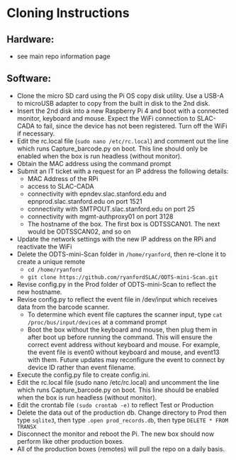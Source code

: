 # Cloning Instructions

## Hardware:  
* see main repo information page
## Software:

* Clone the micro SD card using the Pi OS copy disk utility.  Use a USB-A to microUSB adapter to copy from the built in disk to the 2nd disk.
* Insert the 2nd disk into a new Raspberry Pi 4 and boot with a connected monitor, keyboard and mouse.  Expect the WiFi connection to SLAC-CADA to fail, since the device has not been registered.  Turn off the WiFi if necessary.
* Edit the rc.local file (`sudo nano /etc/rc.local`) and comment out the line which runs Capture_barcode.py on boot.  This line should only be enabled when the box is run headless (without monitor).
* Obtain the MAC address using the command prompt
* Submit an IT ticket with a request for an IP address the following details:
  * MAC Address of the RPi
  * access to SLAC-CADA
  * connectivity with epndev.slac.stanford.edu and epnprod.slac.stanford.edu on port 1521
  * connectivity with SMTPOUT.slac.stanford.edu on port 25
  * connectivity with mgmt-authproxy01 on port 3128
  * The hostname of the box.  The first box is ODTSSCAN01.  The next would be ODTSSCAN02, and so on
* Update the network settings with the new IP address on the RPi and reactivate the WiFi
* Delete the ODTS-mini-Scan folder in `/home/ryanford`, then re-clone it to create a unique remote
  * `cd /home/ryanford`
  * `git clone https://github.com/ryanfordSLAC/ODTS-mini-Scan.git`
* Revise config.py in the Prod folder of ODTS-mini-Scan to reflect the new hostname.
* Revise config.py to reflect the event file in /dev/input which receives data from the barcode scanner.
  * To determine which event file captures the scanner input, type `cat /proc/bus/input/devices` at a command prompt
  * Boot the box without the keyboard and mouse, then plug them in after boot up before running the command.  This will ensure the correct event address without keyboard and mouse.  For example, the event file is event0 without keyboard and mouse, and event13 with them.  Future updates may reconfigure the event to connect by device ID rather than event filename.
* Execute the config.py file to create config.ini.
* Edit the rc.local file (sudo nano /etc/rc.local) and uncomment the line which runs Capture_barcode.py on boot.  This line should be enabled when the box is run headless (without monitor).
* Edit the crontab file `(sudo crontab -e)` to reflect Test or Production
* Delete the data out of the production db.  Change directory to Prod then type `sqlite3`, then type `.open prod_records.db`, then type `DELETE * FROM TRANSX`
* Disconnect the monitor and reboot the Pi.  The new box should now perform like other production boxes.
* All of the production boxes (remotes) will pull the repo on a daily basis.
  
 
